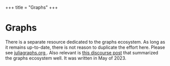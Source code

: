 +++
title = "Graphs"
+++

# Graphs
There is a separate resource dedicated to the graphs ecosystem. As long as it remains up-to-date, there is not reason to duplicate the effort here. Please see [juliagraphs.org ](https://juliagraphs.org/packages/). Also relevant is [this discourse post](https://discourse.julialang.org/t/the-graphs-ecosystem/99463) that summarized the graphs ecosystem well. It was written in May of 2023.
